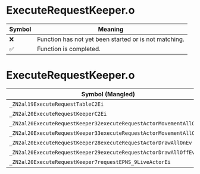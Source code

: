 # ExecuteRequestKeeper.o
| Symbol | Meaning 
| ------------- | ------------- 
| :x: | Function has not yet been started or is not matching. 
| :white_check_mark: | Function is completed. 


# ExecuteRequestKeeper.o
| Symbol (Mangled) | Symbol (Demangled) | Decompiled? |
| ------------- |  ------------- | ------------- |
| `_ZN2al19ExecuteRequestTableC2Ei` | `al::ExecuteRequestTable::ExecuteRequestTable(int)` | :x: |
| `_ZN2al20ExecuteRequestKeeperC2Ei` | `al::ExecuteRequestKeeper::ExecuteRequestKeeper(int)` | :x: |
| `_ZN2al20ExecuteRequestKeeper32executeRequestActorMovementAllOnEv` | `al::ExecuteRequestKeeper::executeRequestActorMovementAllOn(void)` | :x: |
| `_ZN2al20ExecuteRequestKeeper33executeRequestActorMovementAllOffEv` | `al::ExecuteRequestKeeper::executeRequestActorMovementAllOff(void)` | :x: |
| `_ZN2al20ExecuteRequestKeeper28executeRequestActorDrawAllOnEv` | `al::ExecuteRequestKeeper::executeRequestActorDrawAllOn(void)` | :x: |
| `_ZN2al20ExecuteRequestKeeper29executeRequestActorDrawAllOffEv` | `al::ExecuteRequestKeeper::executeRequestActorDrawAllOff(void)` | :x: |
| `_ZN2al20ExecuteRequestKeeper7requestEPNS_9LiveActorEi` | `al::ExecuteRequestKeeper::request(al::LiveActor *,int)` | :x: |
